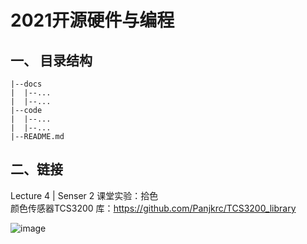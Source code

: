 # 2021开源硬件与编程

## 一、 目录结构

```
|--docs
|  |--...
|  |--...
|--code
|  |--...
|  |--...
|--README.md
```

## 二、链接

Lecture 4 | Senser 2 课堂实验：拾色  
颜色传感器TCS3200 库：https://github.com/Panjkrc/TCS3200_library

![image](https://user-images.githubusercontent.com/57223901/133620923-cd1b0752-e356-4038-bf7f-7ba1e4bf9e7c.png)
